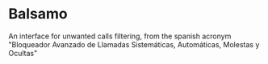 Balsamo
=======

An interface for unwanted calls filtering, from the spanish acronym "Bloqueador Avanzado de Llamadas Sistemáticas, Automáticas, Molestas y Ocultas"
